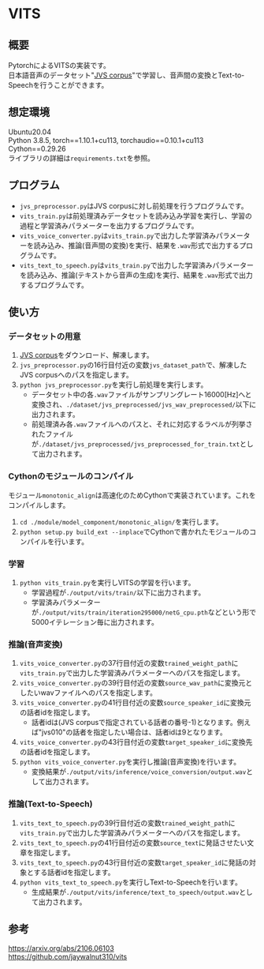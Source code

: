 # VITS
## 概要
PytorchによるVITSの実装です。  
日本語音声のデータセット"<a href="https://sites.google.com/site/shinnosuketakamichi/research-topics/jvs_corpus">JVS corpus</a>"で学習し、音声間の変換とText-to-Speechを行うことができます。  

## 想定環境
Ubuntu20.04  
Python 3.8.5, torch==1.10.1+cu113, torchaudio==0.10.1+cu113  
Cython==0.29.26  
ライブラリの詳細は`requirements.txt`を参照。

## プログラム
- `jvs_preprocessor.py`はJVS corpusに対し前処理を行うプログラムです。  
- `vits_train.py`は前処理済みデータセットを読み込み学習を実行し、学習の過程と学習済みパラメーターを出力するプログラムです。  
- `vits_voice_converter.py`は`vits_train.py`で出力した学習済みパラメーターを読み込み、推論(音声間の変換)を実行、結果を`.wav`形式で出力するプログラムです。  
- `vits_text_to_speech.py`は`vits_train.py`で出力した学習済みパラメーターを読み込み、推論(テキストから音声の生成)を実行、結果を`.wav`形式で出力するプログラムです。  

## 使い方

### データセットの用意
1. <a href="https://sites.google.com/site/shinnosuketakamichi/research-topics/jvs_corpus">JVS corpus</a>をダウンロード、解凍します。  
2. `jvs_preprocessor.py`の16行目付近の変数`jvs_dataset_path`で、解凍したJVS corpusへのパスを指定します。  
3. `python jvs_preprocessor.py`を実行し前処理を実行します。  
    * データセット中の各`.wav`ファイルがサンプリングレート16000[Hz]へと変換され、`./dataset/jvs_preprocessed/jvs_wav_preprocessed/`以下に出力されます。  
    * 前処理済み各`.wav`ファイルへのパスと、それに対応するラベルが列挙されたファイルが`./dataset/jvs_preprocessed/jvs_preprocessed_for_train.txt`として出力されます。 

### Cythonのモジュールのコンパイル
モジュール`monotonic_align`は高速化のためCythonで実装されています。これをコンパイルします。  
1. `cd ./module/model_component/monotonic_align/`を実行します。  
2. `python setup.py build_ext --inplace`でCythonで書かれたモジュールのコンパイルを行います。  

### 学習
1. `python vits_train.py`を実行しVITSの学習を行います。 
    * 学習過程が`./output/vits/train/`以下に出力されます。  
    * 学習済みパラメーターが`./output/vits/train/iteration295000/netG_cpu.pth`などという形で5000イテレーション毎に出力されます。  

### 推論(音声変換)
1. `vits_voice_converter.py`の37行目付近の変数`trained_weight_path`に`vits_train.py`で出力した学習済みパラメーターへのパスを指定します。  
2. `vits_voice_converter.py`の39行目付近の変数`source_wav_path`に変換元としたいwavファイルへのパスを指定します。  
3. `vits_voice_converter.py`の41行目付近の変数`source_speaker_id`に変換元の話者idを指定します。  
    * 話者idは(JVS corpusで指定されている話者の番号-1)となります。例えば"jvs010"の話者を指定したい場合は、話者idは9となります。  
4. `vits_voice_converter.py`の43行目付近の変数`target_speaker_id`に変換先の話者idを指定します。  
5. `python vits_voice_converter.py`を実行し推論(音声変換)を行います。  
    * 変換結果が`./output/vits/inference/voice_conversion/output.wav`として出力されます。  

### 推論(Text-to-Speech)
1. `vits_text_to_speech.py`の39行目付近の変数`trained_weight_path`に`vits_train.py`で出力した学習済みパラメーターへのパスを指定します。  
2. `vits_text_to_speech.py`の41行目付近の変数`source_text`に発話させたい文章を指定します。  
4. `vits_text_to_speech.py`の43行目付近の変数`target_speaker_id`に発話の対象とする話者idを指定します。  
5. `python vits_text_to_speech.py`を実行しText-to-Speechを行います。  
    * 生成結果が`./output/vits/inference/text_to_speech/output.wav`として出力されます。  

## 参考
<a href="https://arxiv.org/abs/2106.06103">https://arxiv.org/abs/2106.06103</a>  
<a href="https://github.com/jaywalnut310/vits">https://github.com/jaywalnut310/vits</a>  
